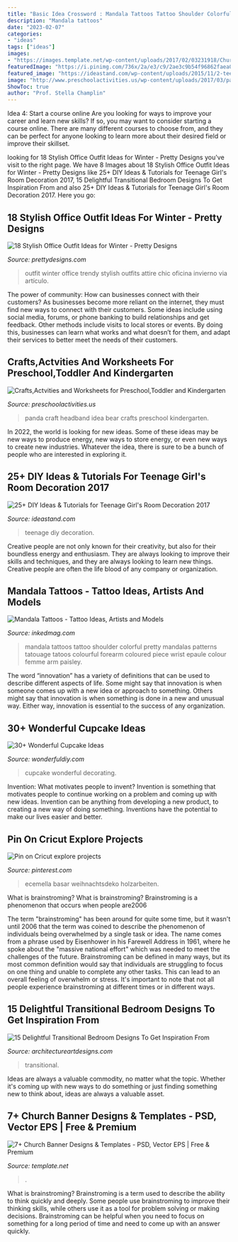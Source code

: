 ```yaml
---
title: "Basic Idea Crossword : Mandala Tattoos Tattoo Shoulder Colorful Pretty Mandalas Patterns Tatouage Tatoos Colourful Forearm Coloured Piece Wrist Epaule Colour Femme Arm Paisley"
description: "Mandala tattoos"
date: "2023-02-07"
categories:
- "ideas"
tags: ["ideas"]
images:
- "https://images.template.net/wp-content/uploads/2017/02/03231918/Church-Wedding-Banner.jpg?width=480"
featuredImage: "https://i.pinimg.com/736x/2a/e3/c9/2ae3c9b54f96862faea0b7d7aa0b4c29.jpg"
featured_image: "https://ideastand.com/wp-content/uploads/2015/11/2-teenage-girls-room-decoration.jpg"
image: "http://www.preschoolactivities.us/wp-content/uploads/2017/03/panda-headband-craft-idea.jpg"
ShowToc: true
author: "Prof. Stella Champlin"
---
```



Idea 4: Start a course online
Are you looking for ways to improve your career and learn new skills? If so, you may want to consider starting a course online. There are many different courses to choose from, and they can be perfect for anyone looking to learn more about their desired field or improve their skillset.

	

		
looking for 18 Stylish Office Outfit Ideas for Winter - Pretty Designs you've visit to the right page. We have 8 Images about 18 Stylish Office Outfit Ideas for Winter - Pretty Designs like 25+ DIY Ideas &amp; Tutorials for Teenage Girl&#039;s Room Decoration 2017, 15 Delightful Transitional Bedroom Designs To Get Inspiration From and also 25+ DIY Ideas &amp; Tutorials for Teenage Girl&#039;s Room Decoration 2017. Here you go:
		
    
## 18 Stylish Office Outfit Ideas For Winter - Pretty Designs

<img loading=lazy src="http://www.prettydesigns.com/wp-content/uploads/2014/11/Trendy-Outfit-for-Work.jpg" onerror="this.onerror=null;this.src='https://tse4.mm.bing.net/th?id=OIP.zvcZGUSp7geJ_UaSz2x3UQHaLG&amp;pid=15.1';" alt="18 Stylish Office Outfit Ideas for Winter - Pretty Designs">

_Source: prettydesigns.com_

>outfit winter office trendy stylish outfits attire chic oficina invierno via artículo. 

	

The power of community: How can businesses connect with their customers?
As businesses become more reliant on the internet, they must find new ways to connect with their customers. Some ideas include using social media, forums, or phone banking to build relationships and get feedback. Other methods include visits to local stores or events. By doing this, businesses can learn what works and what doesn’t for them, and adapt their services to better meet the needs of their customers.

    
## Crafts,Actvities And Worksheets For Preschool,Toddler And Kindergarten

<img loading=lazy src="http://www.preschoolactivities.us/wp-content/uploads/2017/03/panda-headband-craft-idea.jpg" onerror="this.onerror=null;this.src='https://tse4.mm.bing.net/th?id=OIP.QJmr85dmlulr8BdyWLryVwHaFB&amp;pid=15.1';" alt="Crafts,Actvities and Worksheets for Preschool,Toddler and Kindergarten">

_Source: preschoolactivities.us_

>panda craft headband idea bear crafts preschool kindergarten. 

	

In 2022, the world is looking for new ideas. Some of these ideas may be new ways to produce energy, new ways to store energy, or even new ways to create new industries. Whatever the idea, there is sure to be a bunch of people who are interested in exploring it.

    
## 25+ DIY Ideas &amp; Tutorials For Teenage Girl&#039;s Room Decoration 2017

<img loading=lazy src="https://ideastand.com/wp-content/uploads/2015/11/2-teenage-girls-room-decoration.jpg" onerror="this.onerror=null;this.src='https://tse3.mm.bing.net/th?id=OIP.zUjy5SbgPfggdrz-3MpTaAHaLH&amp;pid=15.1';" alt="25+ DIY Ideas &amp; Tutorials for Teenage Girl&#039;s Room Decoration 2017">

_Source: ideastand.com_

>teenage diy decoration. 

	

Creative people are not only known for their creativity, but also for their boundless energy and enthusiasm. They are always looking to improve their skills and techniques, and they are always looking to learn new things. Creative people are often the life blood of any company or organization.

    
## Mandala Tattoos - Tattoo Ideas, Artists And Models

<img loading=lazy src="https://www.inkedmag.com/.image/t_share/MTU5MDMyNzgyNTU5MzIzNzk3/colorful.jpg" onerror="this.onerror=null;this.src='https://tse2.mm.bing.net/th?id=OIP.9OYcy8zy0j-VzZ4eQBOC8gHaHa&amp;pid=15.1';" alt="Mandala Tattoos - Tattoo Ideas, Artists and Models">

_Source: inkedmag.com_

>mandala tattoos tattoo shoulder colorful pretty mandalas patterns tatouage tatoos colourful forearm coloured piece wrist epaule colour femme arm paisley. 

	

The word “innovation” has a variety of definitions that can be used to describe different aspects of life. Some might say that innovation is when someone comes up with a new idea or approach to something. Others might say that innovation is when something is done in a new and unusual way. Either way, innovation is essential to the success of any organization.

    
## 30+ Wonderful Cupcake Ideas

<img loading=lazy src="https://cdn.wonderfuldiy.com/wp-content/uploads/2014/09/cupcake-idea-6.jpg" onerror="this.onerror=null;this.src='https://tse3.mm.bing.net/th?id=OIP.2-RnP1MXovBraTTnHSLVQQHaJ4&amp;pid=15.1';" alt="30+ Wonderful Cupcake Ideas">

_Source: wonderfuldiy.com_

>cupcake wonderful decorating. 

	

Invention: What motivates people to invent?
Invention is something that motivates people to continue working on a problem and coming up with new ideas. Invention can be anything from developing a new product, to creating a new way of doing something. Inventions have the potential to make our lives easier and better.

    
## Pin On Cricut Explore Projects

<img loading=lazy src="https://i.pinimg.com/736x/2a/e3/c9/2ae3c9b54f96862faea0b7d7aa0b4c29.jpg" onerror="this.onerror=null;this.src='https://tse4.mm.bing.net/th?id=OIP.IC8DOFN9sz5I9QZUEHySMAHaJ4&amp;pid=15.1';" alt="Pin on Cricut explore projects">

_Source: pinterest.com_

>ecemella basar weihnachtsdeko holzarbeiten. 

	

What is brainstroming?
What is brainstroming? Brainstroming is a phenomenon that occurs when people are2006

The term "brainstroming" has been around for quite some time, but it wasn't until 2006 that the term was coined to describe the phenomenon of individuals being overwhelmed by a single task or idea. The name comes from a phrase used by Eisenhower in his Farewell Address in 1961, where he spoke about the "massive national effort" which was needed to meet the challenges of the future. Brainstroming can be defined in many ways, but its most common definition would say that individuals are struggling to focus on one thing and unable to complete any other tasks. This can lead to an overall feeling of overwhelm or stress. It's important to note that not all people experience brainstroming at different times or in different ways.

    
## 15 Delightful Transitional Bedroom Designs To Get Inspiration From

<img loading=lazy src="https://www.architectureartdesigns.com/wp-content/uploads/2015/04/15-Delightful-Transitional-Bedroom-Designs-To-Get-Inspiration-From-1.jpg" onerror="this.onerror=null;this.src='https://tse1.mm.bing.net/th?id=OIP.BEWpABcfZEDJ9Cl-mKTf7wHaE8&amp;pid=15.1';" alt="15 Delightful Transitional Bedroom Designs To Get Inspiration From">

_Source: architectureartdesigns.com_

>transitional. 

	

Ideas are always a valuable commodity, no matter what the topic. Whether it's coming up with new ways to do something or just finding something new to think about, ideas are always a valuable asset.

    
## 7+ Church Banner Designs &amp; Templates - PSD, Vector EPS | Free &amp; Premium

<img loading=lazy src="https://images.template.net/wp-content/uploads/2017/02/03231918/Church-Wedding-Banner.jpg?width=480" onerror="this.onerror=null;this.src='https://tse3.mm.bing.net/th?id=OIP.HNQlGUDJ_AvXVl3yXQwdawHaLO&amp;pid=15.1';" alt="7+ Church Banner Designs &amp; Templates - PSD, Vector EPS | Free &amp; Premium">

_Source: template.net_

>. 

	

What is brainstroming?
Brainstroming is a term used to describe the ability to think quickly and deeply. Some people use brainstroming to improve their thinking skills, while others use it as a tool for problem solving or making decisions. Brainstroming can be helpful when you need to focus on something for a long period of time and need to come up with an answer quickly.

